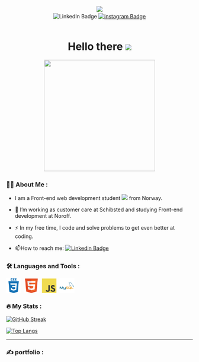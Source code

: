 <div id="header" align="center">
  <img src="https://media.giphy.com/media/5y2eVoALVlx1zpbjWa/giphy.gif" width="170"/>
</div>

<div id="badges" align="center"
  <a href="https://www.linkedin.com/in/mohammed-allawi-89830621a">
    <img src="https://img.shields.io/badge/LinkedIn-blue?style=for-the-badge&logo=linkedin&logoColor=white" alt="LinkedIn Badge"/>
  </a>
  <a href="https://www.linkedin.com/in/mohammed-allawi-89830621a">
     <img src="https://img.shields.io/badge/instagram-red?style=for-the-badge&logo=instagram&logoColor=white" alt="instagram Badge"/>
  </a>
</div>

<div id="counter" align="center">
  <img src="https://komarev.com/ghpvc/?username=Allawi465&style=flat-square&color=blue" alt="" />
   <h1>
      Hello there
      <img src="https://media.giphy.com/media/hvRJCLFzcasrR4ia7z/giphy.gif" width="30px"/>
  </h1>
</div>

<div align="center">
  <img src="https://media.giphy.com/media/YULPJoecGetvtOm1H0/giphy.gif" width="300" height="300"/>
</div>

### :man_technologist: About Me :

- I am a Front-end web development student <img src="https://media.giphy.com/media/WUlplcMpOCEmTGBtBW/giphy.gif" width="30"> from Norway.

- :telescope: I’m working as customer care at Schibsted and studying Front-end development at Noroff.

- :zap: In my free time, I code and solve problems to get even better at coding.

- :mailbox:How to reach me: [![Linkedin Badge](https://img.shields.io/badge/-Allawi-blue?style=flat&logo=Linkedin&logoColor=white)](https://www.linkedin.com/in/mohammed-allawi-89830621a/)
### :hammer_and_wrench: Languages and Tools :
<div>
  <img src="https://github.com/devicons/devicon/blob/master/icons/css3/css3-plain-wordmark.svg"  title="CSS3" alt="CSS" width="40" height="40"/>&nbsp;
  <img src="https://github.com/devicons/devicon/blob/master/icons/html5/html5-original.svg" title="HTML5" alt="HTML" width="40" height="40"/>&nbsp;
  <img src="https://github.com/devicons/devicon/blob/master/icons/javascript/javascript-original.svg" title="JavaScript" alt="JavaScript" width="40" height="40"/>&nbsp;
  <img src="https://github.com/devicons/devicon/blob/master/icons/mysql/mysql-original-wordmark.svg" title="MySQL"  alt="MySQL" width="40" height="40"/>&nbsp;
</div>

### :fire: My Stats :

[![GitHub Streak](http://github-readme-streak-stats.herokuapp.com?user=Allawi465)](https://git.io/streak-stats)

[![Top Langs](https://github-readme-stats.vercel.app/api/top-langs/?username=Allawi465&layout=compact&)](https://github.com/anuraghazra/github-readme-stats)

---

### :writing_hand: portfolio :

